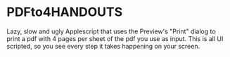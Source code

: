 # PDFto4HANDOUTS #

Lazy, slow and ugly Applescript that uses the Preview's "Print" dialog to print a pdf with 4 pages per sheet of the pdf you use as input. This is all UI scripted, so you see every step it takes happening on your screen.
